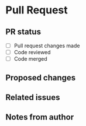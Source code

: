 # Pull Request
<!-- Thanks for contributing to MCsniperGO! Please fill this out so the PR can be merged faster. -->

## PR status
<!-- This section has checkboxes for the status of the PR. Update them, add some, or remove some as needed. -->
- [ ] Pull request changes made
- [ ] Code reviewed
- [ ] Code merged 

## Proposed changes
<!-- What are you changing in this PR? -->

## Related issues
<!-- If there are any related issues, link them below. Otherwise, say something like "No related issues." -->

## Notes from author
<!-- Personal notes from you, the PR author. Put anything noteworthy here. -->